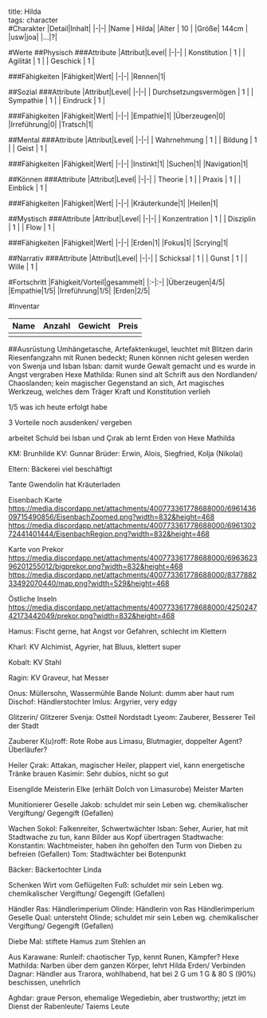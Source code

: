 title: Hilda  
tags: character  
#Charakter
|Detail|Inhalt|
|-|-|
|Name | Hilda|
|Alter | 10 |
|Größe| 144cm |
|usw|joa|
|...|?|

#Werte
##Physisch
###Attribute
|Attribut|Level|
|-|-|
| Konstitution | 1 |
| Agilität | 1 |
| Geschick | 1 |

###Fähigkeiten
|Fähigkeit|Wert|
|-|-|
|Rennen|1|


##Sozial
###Attribute 
|Attribut|Level|
|-|-|
| Durchsetzungsvermögen | 1 |
| Sympathie | 1 |
| Eindruck | 1 |

###Fähigkeiten
|Fähigkeit|Wert|
|-|-|
|Empathie|1|
|Überzeugen|0|
|Irreführung|0|
|Tratsch|1|


##Mental
###Attribute 
|Attribut|Level|
|-|-|
| Wahrnehmung | 1 |
| Bildung | 1 |
| Geist | 1 |

###Fähigkeiten
|Fähigkeit|Wert|
|-|-|
|Instinkt|1|
|Suchen|1|
|Navigation|1|


##Können
###Attribute 
|Attribut|Level|
|-|-|
| Theorie | 1 |
| Praxis | 1 |
| Einblick | 1 |

###Fähigkeiten
|Fähigkeit|Wert|
|-|-|
|Kräuterkunde|1|
|Heilen|1|


##Mystisch
###Attribute 
|Attribut|Level|
|-|-|
| Konzentration | 1 |
| Disziplin | 1 |
| Flow | 1 |

###Fähigkeiten
|Fähigkeit|Wert|
|-|-|
|Erden|1|
|Fokus|1|
|Scrying|1|


##Narrativ
###Attribute 
|Attribut|Level|
|-|-|
| Schicksal | 1 |
| Gunst | 1 |
| Wille | 1 |


#Fortschritt
|Fähigkeit/Vorteil|gesammelt|
|:-|:-|
|Überzeugen|4/5|
|Empathie|1/5|
|Irreführung|1/5|
|Erden|2/5|


#Inventar

|Name|Anzahl|Gewicht|Preis|
|---|---|---|---|
|||||

##Ausrüstung
Umhängetasche, 
Artefaktenkugel, leuchtet mit Blitzen darin
Riesenfangzahn mit Runen bedeckt;
     Runen können nicht gelesen werden von Swenja und Isban
     Isban: damit wurde Gewalt gemacht und es wurde in Angst vergraben
     Hexe Mathilda: Runen sind alt Schrift aus den Nordlanden/ Chaoslanden; kein magischer Gegenstand an sich, Art magisches Werkzeug, welches dem Träger Kraft und Konstitution verlieh


1/5 was ich heute erfolgt habe

3 Vorteile noch ausdenken/ vergeben



arbeitet Schuld bei Isban und Çırak ab
lernt Erden von Hexe Mathilda


KM: Brunhilde
KV: Gunnar
Brüder: Erwin, Alois, Siegfried, Kolja (Nikolai)

Eltern: Bäckerei
viel beschäftigt

Tante Gwendolin 
hat Kräuterladen


Eisenbach Karte
https://media.discordapp.net/attachments/400773361778688000/696143609715490856/EisenbachZoomed.png?width=832&height=468
https://media.discordapp.net/attachments/400773361778688000/696130272441401444/EisenbachRegion.png?width=832&height=468


Karte von Prekor
https://media.discordapp.net/attachments/400773361778688000/696362396201255012/bigprekor.png?width=832&height=468
https://media.discordapp.net/attachments/400773361778688000/837788233492070440/map.png?width=529&height=468

Östliche Inseln
https://media.discordapp.net/attachments/400773361778688000/425024742173442049/prekor.png?width=832&height=468




Hamus: 
Fischt gerne, 
hat Angst vor Gefahren, 
schlecht im Klettern

Kharl: 
KV Alchimist, 
Agyrier, 
hat Bluus, 
klettert super

Kobalt: 
KV Stahl

Ragin: 
KV Graveur, hat Messer


Onus: Müllersohn, Wassermühle
Bande
Nolunt: dumm aber haut rum
Dischof: Händlerstochter
Imlus: Argyrier, very edgy


Glitzerin/ Glitzerer
Svenja: Ostteil Nordstadt
Lyeom: Zauberer, Besserer Teil der Stadt


Zauberer
K(u)roff: Rote Robe aus Limasu, Blutmagier, doppelter Agent? Überläufer?


Heiler
Çırak: Attakan, magischer Heiler, plappert viel, kann energetische Tränke brauen
Kasimir: Sehr dubios, nicht so gut


Eisengilde
Meisterin Elke (erhält Dolch von Limasurobe) 
Meister Marten 


Munitionierer
Geselle Jakob: schuldet mir sein Leben wg. chemikalischer Vergiftung/ Gegengift (Gefallen)


Wachen
Sokol: Falkenreiter, Schwertwächter
Isban: Seher, Aurier, hat mit Stadtwache zu tun, kann Bilder aus Kopf übertragen
Stadtwache:
Konstantin: Wachtmeister, haben ihn geholfen den Turm von Dieben zu befreien (Gefallen)
Tom: Stadtwächter bei Botenpunkt


Bäcker:
Bäckertochter Linda

Schenken
Wirt vom Geflügelten Fuß: schuldet mir sein Leben wg. chemikalischer Vergiftung/ Gegengift (Gefallen)


Händler
Ras: Händlerimperium 
Olinde: Händlerin von Ras Händlerimperium
Geselle Qual: untersteht Olinde; schuldet mir sein Leben wg. chemikalischer Vergiftung/ Gegengift (Gefallen)


Diebe
Mal: stiftete Hamus zum Stehlen an



Aus Karawane:
Runleif: chaotischer Typ, kennt Runen, Kämpfer?
Hexe Mathilda: Narben über dem ganzen Körper, lehrt Hilda Erden/ Verbinden
Dagnar: Händler aus Trarora, wohlhabend, hat bei 2 G um 1 G & 80 S (90%) beschissen, unehrlich


Aghdar:
graue Person, ehemalige Wegediebin, aber trustworthy; jetzt im Dienst der Rabenleute/ Taiems Leute